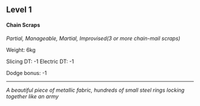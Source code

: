 ## Level 1
#### Chain Scraps
*Partial, Manageable, Martial, Improvised(3 or more chain-mail scraps)*

Weight: 6kg

Slicing DT: -1
Electric DT: -1

Dodge bonus: -1

---
*A beautiful piece of metallic fabric, hundreds of small steel rings locking together like an army*
